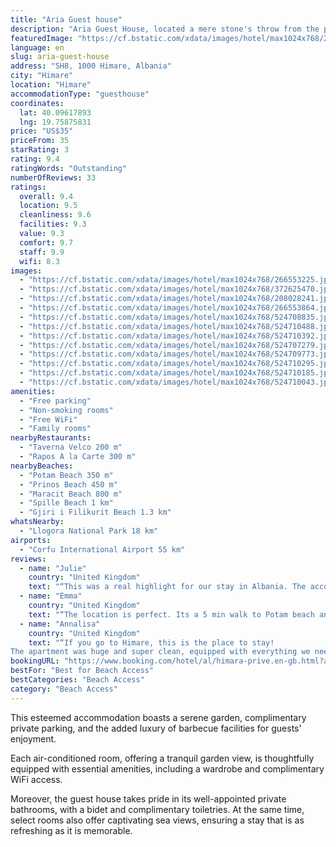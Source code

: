 ```yaml
---
title: "Aria Guest house"
description: "Aria Guest House, located a mere stone's throw from the pristine shores of Prinos Beach in Himare, presents a charming retreat for travelers seeking both comfort and convenience."
featuredImage: "https://cf.bstatic.com/xdata/images/hotel/max1024x768/266553225.jpg?k=defe57964637b5470a64c39004418c5a81118102354c795bbe62306f5f580b01&o=&hp=1"
language: en
slug: aria-guest-house
address: "SH8, 1000 Himare, Albania"
city: "Himare"
location: "Himare"
accommodationType: "guesthouse"
coordinates:
  lat: 40.09617893
  lng: 19.75875831
price: "US$35"
priceFrom: 35
starRating: 3
rating: 9.4
ratingWords: "Outstanding"
numberOfReviews: 33
ratings:
  overall: 9.4
  location: 9.5
  cleanliness: 9.6
  facilities: 9.3
  value: 9.3
  comfort: 9.7
  staff: 9.9
  wifi: 8.3
images:
  - "https://cf.bstatic.com/xdata/images/hotel/max1024x768/266553225.jpg?k=defe57964637b5470a64c39004418c5a81118102354c795bbe62306f5f580b01&o=&hp=1"
  - "https://cf.bstatic.com/xdata/images/hotel/max1024x768/372625470.jpg?k=5f4d1fb01fd2a53363b40c921a4359bb12f500b102498243196ca93a8ed847b7&o=&hp=1"
  - "https://cf.bstatic.com/xdata/images/hotel/max1024x768/208028241.jpg?k=f27ad69df5e9072bab001c6ecbfd6e627d0761de3446f344e691a2cb2d968ee5&o=&hp=1"
  - "https://cf.bstatic.com/xdata/images/hotel/max1024x768/266553864.jpg?k=91b276045046630d881beed5450736210e3c0d196952a517d77cb3ca9c759033&o=&hp=1"
  - "https://cf.bstatic.com/xdata/images/hotel/max1024x768/524708835.jpg?k=ae791b623593fd60553d7111b7d72e35160685b7958169b97f44ba031322fcca&o=&hp=1"
  - "https://cf.bstatic.com/xdata/images/hotel/max1024x768/524710488.jpg?k=c718f66107a593eb891522a301b63fceb3933da36fb518adbc11c8ccba26f9b2&o=&hp=1"
  - "https://cf.bstatic.com/xdata/images/hotel/max1024x768/524710392.jpg?k=99bd5495f60c9d32e8df23ff1e97c1efdab90a8608791b2806cc009ed12c82c0&o=&hp=1"
  - "https://cf.bstatic.com/xdata/images/hotel/max1024x768/524707279.jpg?k=e305023d095b551d86161a311b3ce98bf0afeb2385553e93abc3e6cb76462d00&o=&hp=1"
  - "https://cf.bstatic.com/xdata/images/hotel/max1024x768/524709773.jpg?k=7ecbeab3562bdf9d93152ea8b00a7b9c5a7c07369fb9ec86b4d235fb9addfe2c&o=&hp=1"
  - "https://cf.bstatic.com/xdata/images/hotel/max1024x768/524710295.jpg?k=7718ba7dd7fd65cc72cf129b2f0a1a24ca3467e524cb6b61f46bc55441a94052&o=&hp=1"
  - "https://cf.bstatic.com/xdata/images/hotel/max1024x768/524710185.jpg?k=3926515d1e02faa12e7cd73f0a7eb6fcc0f0efbd9913349cb7c29feb721936f2&o=&hp=1"
  - "https://cf.bstatic.com/xdata/images/hotel/max1024x768/524710043.jpg?k=c0647e7b9b2c9f4d858a9d070c64205606d2793800f48046655755d31e029c94&o=&hp=1"
amenities:
  - "Free parking"
  - "Non-smoking rooms"
  - "Free WiFi"
  - "Family rooms"
nearbyRestaurants:
  - "Taverna Velco 200 m"
  - "Rapos A la Carte 300 m"
nearbyBeaches:
  - "Potam Beach 350 m"
  - "Prinos Beach 450 m"
  - "Maracit Beach 800 m"
  - "Spille Beach 1 km"
  - "Gjiri i Filikurit Beach 1.3 km"
whatsNearby:
  - "Llogora National Park 18 km"
airports:
  - "Corfu International Airport 55 km"
reviews:
  - name: "Julie"
    country: "United Kingdom"
    text: "“This was a real highlight for our stay in Albania. The accommodation was comfortable,clean away from the crowd but 3 minutes from the beach. Aldo is a fab host toon very much recommend this accommodation.”"
  - name: "Emma"
    country: "United Kingdom"
    text: "“The location is perfect. Its a 5 min walk to Potam beach and 20 min to Himare center. Its in amongst the olives and is very peaceful and nice escape from the busy beach bars. The balcony is huge and spent most evenings here listening to the sounds...”"
  - name: "Annalisa"
    country: "United Kingdom"
    text: "“If you go to Himare, this is the place to stay!
The apartment was huge and super clean, equipped with everything we needed. We loved the garden. The place itself was very safe and less than 5 minutes walk from the beach and plenty of bars and...”"
bookingURL: "https://www.booking.com/hotel/al/himara-prive.en-gb.html?aid=8035640"
bestFor: "Best for Beach Access"
bestCategories: "Beach Access"
category: "Beach Access"
---
```


This esteemed accommodation boasts a serene garden, complimentary private parking, and the added luxury of barbecue facilities for guests' enjoyment. 

Each air-conditioned room, offering a tranquil garden view, is thoughtfully equipped with essential amenities, including a wardrobe and complimentary WiFi access. 

Moreover, the guest house takes pride in its well-appointed private bathrooms, with a bidet and complimentary toiletries. At the same time, select rooms also offer captivating sea views, ensuring a stay that is as refreshing as it is memorable.